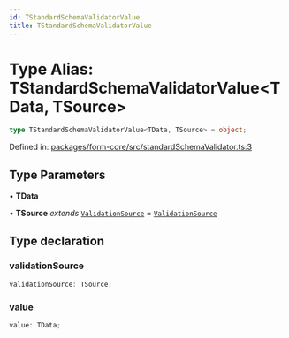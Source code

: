 ```yaml
---
id: TStandardSchemaValidatorValue
title: TStandardSchemaValidatorValue
---
```


<!-- DO NOT EDIT: this page is autogenerated from the type comments -->

# Type Alias: TStandardSchemaValidatorValue\<TData, TSource\>

```ts
type TStandardSchemaValidatorValue<TData, TSource> = object;
```

Defined in: [packages/form-core/src/standardSchemaValidator.ts:3](https://github.com/TanStack/form/blob/main/packages/form-core/src/standardSchemaValidator.ts#L3)

## Type Parameters

• **TData**

• **TSource** *extends* [`ValidationSource`](validationsource.md) = [`ValidationSource`](validationsource.md)

## Type declaration

### validationSource

```ts
validationSource: TSource;
```

### value

```ts
value: TData;
```
